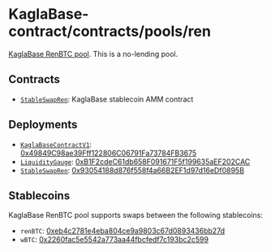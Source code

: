 # KaglaBase-contract/contracts/pools/ren

[KaglaBase RenBTC pool](https://www.KaglaBase.fi/ren). This is a no-lending pool.

## Contracts

* [`StableSwapRen`](StableSwapRen.vy): KaglaBase stablecoin AMM contract

## Deployments

* [`KaglaBaseContractV1`](../../tokens/KaglaTokenV1.vy): [0x49849C98ae39Fff122806C06791Fa73784FB3675](https://etherscan.io/address/0x49849C98ae39Fff122806C06791Fa73784FB3675)
* [`LiquidityGauge`](../../gauges/LiquidityGauge.vy): [0xB1F2cdeC61db658F091671F5f199635aEF202CAC](https://etherscan.io/address/0xB1F2cdeC61db658F091671F5f199635aEF202CAC)
* [`StableSwapRen`](StableSwapRen.vy): [0x93054188d876f558f4a66B2EF1d97d16eDf0895B](https://etherscan.io/address/0x93054188d876f558f4a66B2EF1d97d16eDf0895B)

## Stablecoins

KaglaBase RenBTC pool supports swaps between the following stablecoins:

* `renBTC`: [0xeb4c2781e4eba804ce9a9803c67d0893436bb27d](https://etherscan.io/address/0xeb4c2781e4eba804ce9a9803c67d0893436bb27d)
* `wBTC`: [0x2260fac5e5542a773aa44fbcfedf7c193bc2c599](https://etherscan.io/address/0x2260fac5e5542a773aa44fbcfedf7c193bc2c599)
